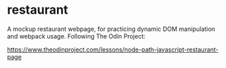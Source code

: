 # restaurant

A mockup restaurant webpage, for practicing dynamic DOM manipulation
and webpack usage. Following The Odin Project:

https://www.theodinproject.com/lessons/node-path-javascript-restaurant-page
